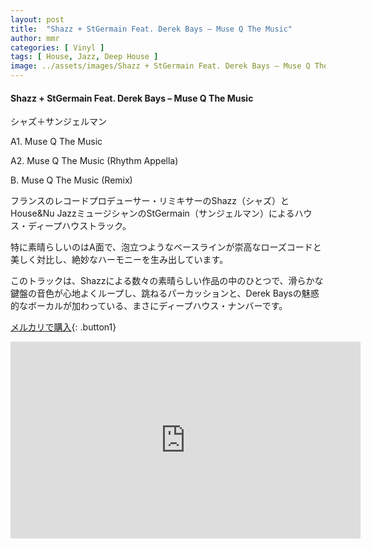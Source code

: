 ```yaml
---
layout: post
title:  "Shazz + StGermain Feat. Derek Bays – Muse Q The Music"
author: mmr
categories: [ Vinyl ]
tags: [ House, Jazz, Deep House ]
image: ../assets/images/Shazz + StGermain Feat. Derek Bays – Muse Q The Music.jpg
---
```


#### Shazz + StGermain Feat. Derek Bays – Muse Q The Music

シャズ＋サンジェルマン　

A1. Muse Q The Music

A2. Muse Q The Music (Rhythm Appella)

B. Muse Q The Music (Remix)

フランスのレコードプロデューサー・リミキサーのShazz（シャズ）とHouse&Nu JazzミュージシャンのStGermain（サンジェルマン）によるハウス・ディープハウストラック。


特に素晴らしいのはA面で、泡立つようなベースラインが崇高なローズコードと美しく対比し、絶妙なハーモニーを生み出しています。

このトラックは、Shazzによる数々の素晴らしい作品の中のひとつで、滑らかな鍵盤の音色が心地よくループし、跳ねるパーカッションと、Derek Baysの魅惑的なボーカルが加わっている、まさにディープハウス・ナンバーです。

[メルカリで購入](https://jp.mercari.com/item/m75396316896?afid=6142608987){: .button1}


<iframe width="560" height="315" src="https://www.youtube.com/embed/1NxtT_EK-Qc?si=Oq4wlud-ftc4c61J" title="YouTube video player" frameborder="0" allow="accelerometer; autoplay; clipboard-write; encrypted-media; gyroscope; picture-in-picture; web-share" referrerpolicy="strict-origin-when-cross-origin" allowfullscreen></iframe>